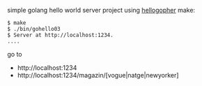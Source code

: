 simple golang hello world server project using [hellogopher](https://github.com/cloudflare/hellogopher) make:
```
$ make
$ ./bin/gohello03
$ Server at http://localhost:1234.
....
```

go to
- http://localhost:1234
- http://localhost:1234/magazin/[vogue|natge|newyorker]
